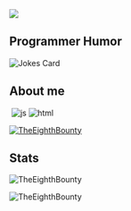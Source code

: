 <img src="https://readme-typing-svg.herokuapp.com?vCenter=true&lines=Hello!+I+am+The+Eighth+Bounty!(The8thBounty);I+am+a+Coder;An+Interesting+Programer">
<h2>Programmer Humor</h2>
<img src="https://readme-jokes.vercel.app/api" alt="Jokes Card" />
<h2>About me</h2>
<p align="left"> 
  <img alt="" src="https://img.shields.io/badge/Uses-Readme.md%20Linux-red/">
 <!-- <img alt="" src="https://img.shields.io/badge/Editor-VS%20Code-blue/?logo=visualstudiocode&logoColor=blue&color=blue"> -->
  <img src="https://img.shields.io/badge/Knows-JavaScript-blue/?logo=javascript&logoColor=warning&color=yellow" alt="js">
  <img src="https://img.shields.io/badge/Knows-HTML-blue/?logo=html5&logoColor=warning&color=orange" alt="html">
 <!-- <img src="https://img.shields.io/badge/Knows-MarkDown-FFF?logo=markdown" alt="markdown"> -->
</p>

<p align="left"> <a href="https://github.com/ryo-ma/github-profile-trophy"><img src="https://github-profile-trophy.vercel.app/?username=TheEighthBounty&no-frame=trueno-bg=true&theme=matrix" alt="TheEighthBounty" /></a> </p>

<h2 align="left">Stats</h2>

<p><img  src="https://github-readme-stats.vercel.app/api/top-langs?username=TheEighthBounty&show_icons=true&theme=dark&locale=en&langs_count=10&layout=compact" alt="TheEighthBounty" /></p>
<p><img src="https://github-readme-streak-stats.herokuapp.com/?user=TheEighthBounty&theme=dark" alt="TheEighthBounty" /></p><br>

<!--![github contribution grid snake animation](https://raw.githubusercontent.com/TheEighthBounty/TheEighthBounty/output/github-contribution-grid-snake-dark.svg#gh-dark-mode-only)![github contribution grid snake animation](https://raw.githubusercontent.com/TheEighthBounty/TheEighthBounty/output/github-contribution-grid-snake.svg#gh-light-mode-only) -->

</html>
